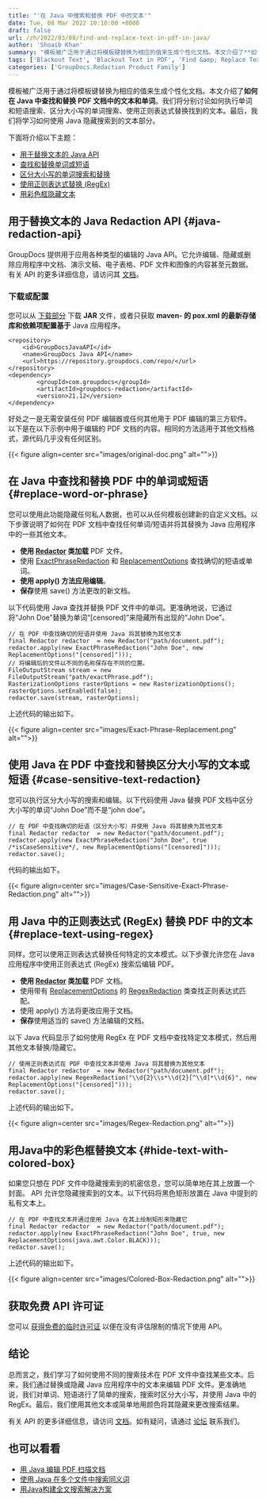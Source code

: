 ```yaml
---
title: "'在 Java 中搜索和替换 PDF 中的文本'"
date: Tue, 08 Mar 2022 10:10:00 +0000
draft: false
url: /zh/2022/03/08/find-and-replace-text-in-pdf-in-java/
author: 'Shoaib Khan'
summary: "模板被广泛用于通过将模板键替换为相应的值来生成个性化文档。本文介绍了**如何在 Java 中查找和替换 PDF 文档中的文本和单词**。我们将分别讨论如何执行单词和短语搜索、区分大小写的单词搜索、使用正则表达式替换找到的文本。最后，我们将学习如何使用 Java 隐藏搜索到的文本部分。"
tags: ['Blackout Text', 'Blackout Text in PDF', 'Find &amp; Replace Text in PDF', 'Find Text in PDF', 'Hide Text in PDF', 'Redact PDF files', 'Word Search in Java']
categories: ['GroupDocs.Redaction Product Family']
---
```


模板被广泛用于通过将模板键替换为相应的值来生成个性化文档。本文介绍了**如何在 Java 中查找和替换 PDF 文档中的文本和单词**。我们将分别讨论如何执行单词和短语搜索、区分大小写的单词搜索、使用正则表达式替换找到的文本。最后，我们将学习如何使用 Java 隐藏搜索到的文本部分。

下面将介绍以下主题：

* [用于替换文本的 Java API](#java-redaction-api)
* [查找和替换单词或短语](#replace-word-or-phrase)
* [区分大小写的单词搜索和替换](#case-sensitive-text-redaction)
* [使用正则表达式替换 (RegEx)](#replace-text-using-regex)
* [用彩色框隐藏文本](#hide-text-with-colored-box)

## 用于替换文本的 Java Redaction API {#java-redaction-api}

GroupDocs 提供用于应用各种类型的编辑的 Java API。它允许编辑、隐藏或删除应用程序中文档、演示文稿、电子表格、PDF 文件和图像的内容甚至元数据。有关 API 的更多详细信息，请访问其 [文档](https://docs.groupdocs.com/redaction/java/)。

### 下载或配置

您可以从 [下载部分](https://downloads.groupdocs.com/redaction) 下载 **JAR** 文件，或者只获取 **maven- 的 pox.xml 的最新存储库和依赖项配置基于** Java 应用程序。

```
<repository>
	<id>GroupDocsJavaAPI</id>
	<name>GroupDocs Java API</name>
	<url>https://repository.groupdocs.com/repo/</url>
</repository>
<dependency>
        <groupId>com.groupdocs</groupId>
        <artifactId>groupdocs-redaction</artifactId>
        <version>21.12</version> 
</dependency>
```

好处之一是无需安装任何 PDF 编辑器或任何其他用于 PDF 编辑的第三方软件。以下是在以下示例中用于编辑的 PDF 文档的内容。相同的方法适用于其他文档格式，源代码几乎没有任何区别。



{{< figure align=center src="images/original-doc.png" alt="">}}


## 在 Java 中查找和替换 PDF 中的单词或短语 {#replace-word-or-phrase}

您可以使用此功能隐藏任何私人数据，也可以从任何模板创建新的自定义文档。以下步骤说明了如何在 PDF 文档中查找任何单词/短语并将其替换为 Java 应用程序中的一些其他文本。

* **使用 [Redactor](https://apireference.groupdocs.com/redaction/java/com.groupdocs.redaction/Redactor) 类加载** PDF 文件。
* 使用 [ExactPhraseRedaction](https://apireference.groupdocs.com/redaction/java/com.groupdocs.redaction.redactions/ExactPhraseRedaction) 和 [ReplacementOptions](https://apireference.groupdocs.com/redaction/java/com.groupdocs.redaction.redactions/ReplacementOptions) 查找确切的短语或单词。
* **使用 apply() 方法应用编辑**。
* **保存**使用 save() 方法更改的新文档。

以下代码使用 Java 查找并替换 PDF 文件中的单词。更准确地说，它通过将“John Doe”替换为单词“\[censored\]”来隐藏所有出现的“John Doe”。

```
// 在 PDF 中查找确切的短语并使用 Java 将其替换为其他文本
final Redactor redactor  = new Redactor("path/document.pdf");
redactor.apply(new ExactPhraseRedaction("John Doe", new ReplacementOptions("[censored]")));
// 将编辑后的文件以不同的名称保存在不同的位置。
FileOutputStream stream = new FileOutputStream("path/exactPhrase.pdf");
RasterizationOptions rasterOptions = new RasterizationOptions();
rasterOptions.setEnabled(false);
redactor.save(stream, rasterOptions);
```

上述代码的输出如下。



{{< figure align=center src="images/Exact-Phrase-Replacement.png" alt="">}}


## 使用 Java 在 PDF 中查找和替换区分大小写的文本或短语 {#case-sensitive-text-redaction}

您可以执行区分大小写的搜索和编辑。以下代码使用 Java 替换 PDF 文档中区分大小写的单词“John Doe”而不是“john doe”。

```
// 在 PDF 中查找确切的短语（区分大小写）并使用 Java 将其替换为其他文本
final Redactor redactor  = new Redactor("path/document.pdf");
redactor.apply(new ExactPhraseRedaction("John Doe", true /*isCaseSensitive*/, new ReplacementOptions("[censored]")));
redactor.save();
```

代码的输出如下。



{{< figure align=center src="images/Case-Sensitive-Exact-Phrase-Redaction.png" alt="">}}


## 用 Java 中的正则表达式 (RegEx) 替换 PDF 中的文本 {#replace-text-using-regex}

同样，您可以使用正则表达式替换任何特定的文本模式。以下步骤允许您在 Java 应用程序中使用正则表达式 (RegEx) 搜索后编辑 PDF。

* **使用 [Redactor](https://apireference.groupdocs.com/redaction/java/com.groupdocs.redaction/Redactor) 类加载** PDF 文档。
* 使用带有 [ReplacementOptions](https://apireference.groupdocs.com/redaction/java/com.groupdocs.redaction.redactions/ReplacementOptions) 的 [RegexRedaction](https://apireference.groupdocs.com/redaction/java/com.groupdocs.redaction.redactions/RegexRedaction) 类查找正则表达式匹配。
* 使用 apply() 方法将更改应用于文档。
* **保存**使用适当的 save() 方法编辑的文档。

以下 Java 代码显示了如何使用 RegEx 在 PDF 文档中查找特定文本模式，然后用其他文本替换/隐藏它。

```
// 使用正则表达式在 PDF 中查找文本并使用 Java 将其替换为其他文本
final Redactor redactor  = new Redactor("path/document.pdf");
redactor.apply(new RegexRedaction("\\d{2}\\s*\\d{2}[^\\d]*\\d{6}", new ReplacementOptions("[censored]")));
redactor.save();
```

上述代码的输出如下。



{{< figure align=center src="images/Regex-Redaction.png" alt="">}}


## 用Java中的彩色框替换文本 {#hide-text-with-colored-box}

如果您只想在 PDF 文件中隐藏搜索到的机密信息，您可以简单地在其上放置一个封面。 API 允许您隐藏搜索到的文本。以下代码将黑色矩形放置在 Java 中提到的私有文本上。

```
// 在 PDF 中查找文本并通过使用 Java 在其上绘制矩形来隐藏它
final Redactor redactor  = new Redactor("path/document.pdf");
redactor.apply(new ExactPhraseRedaction("John Doe", true, new ReplacementOptions(java.awt.Color.BLACK)));
redactor.save();
```

上述代码的输出如下。



{{< figure align=center src="images/Colored-Box-Redaction.png" alt="">}}


## 获取免费 API 许可证

您可以 [获得免费的临时许可证](https://purchase.groupdocs.com/temporary-license) 以便在没有评估限制的情况下使用 API。

## 结论

总而言之，我们学习了如何使用不同的搜索技术在 PDF 文件中查找某些文本。后来，我们通过替换或隐藏 Java 应用程序中的文本来编辑 PDF 文件。更准确地说，我们对单词、短语进行了简单的搜索，搜索时区分大小写，并使用 Java 中的 RegEx。最后，我们使用其他文本或简单地用颜色将其隐藏来更改搜索结果。

有关 API 的更多详细信息，请访问 [文档](https://docs.groupdocs.com/redaction)。如有疑问，请通过 [论坛](https://forum.groupdocs.com/) 联系我们。

## 也可以看看

* [用 Java 编辑 PDF 扫描文档](https://blog.groupdocs.com/2021/10/05/redact-text-and-scanned-images-using-java/)
* [使用 Java 在多个文件中搜索同义词](https://blog.groupdocs.com/2021/10/03/find-synonyms-in-multiple-files-using-java/)
* [用Java构建全文搜索解决方案](https://blog.groupdocs.com/2021/08/07/build-full-text-search-solution-in-java/)





